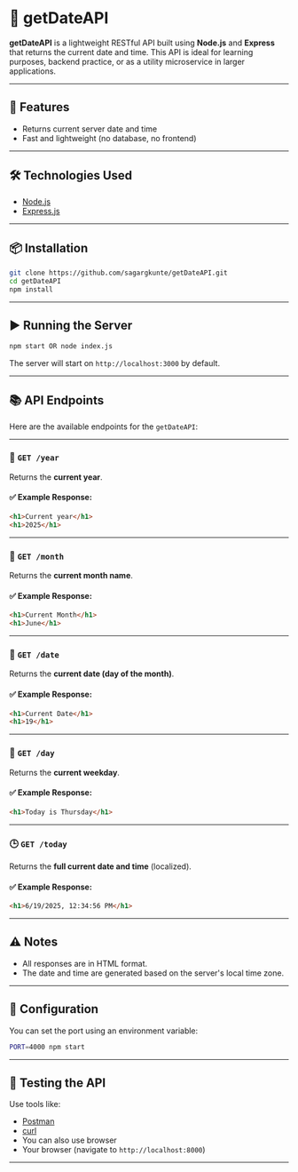# 📅 getDateAPI

**getDateAPI** is a lightweight RESTful API built using **Node.js** and **Express** that returns the current date and time. This API is ideal for learning purposes, backend practice, or as a utility microservice in larger applications.

---

## 🚀 Features

- Returns current server date and time
- Fast and lightweight (no database, no frontend)

---

## 🛠️ Technologies Used

- [Node.js](https://nodejs.org/)
- [Express.js](https://expressjs.com/)

---

## 📦 Installation

```bash
git clone https://github.com/sagargkunte/getDateAPI.git
cd getDateAPI
npm install
```

---

## ▶️ Running the Server

```bash
npm start OR node index.js

```

The server will start on `http://localhost:3000` by default.

---

## 📚 API Endpoints

Here are the available endpoints for the `getDateAPI`:

---

### 📅 `GET /year`

Returns the **current year**.

#### ✅ Example Response:
```html
<h1>Current year</h1>
<h1>2025</h1>
```

---

### 📆 `GET /month`

Returns the **current month name**.

#### ✅ Example Response:
```html
<h1>Current Month</h1>
<h1>June</h1>
```

---

### 📅 `GET /date`

Returns the **current date (day of the month)**.

#### ✅ Example Response:
```html
<h1>Current Date</h1>
<h1>19</h1>
```

---

### 📅 `GET /day`

Returns the **current weekday**.

#### ✅ Example Response:
```html
<h1>Today is Thursday</h1>
```

---

### 🕒 `GET /today`

Returns the **full current date and time** (localized).

#### ✅ Example Response:
```html
<h1>6/19/2025, 12:34:56 PM</h1>
```

---

## ⚠️ Notes

- All responses are in HTML format.
- The date and time are generated based on the server's local time zone.


---

## 🔧 Configuration

You can set the port using an environment variable:

```bash
PORT=4000 npm start
```

---

## 🧪 Testing the API

Use tools like:

- [Postman](https://www.postman.com/)
- [curl](https://curl.se/)
- You can also use browser
- Your browser (navigate to `http://localhost:8000`)

---

